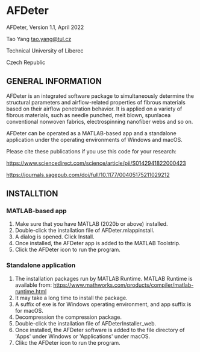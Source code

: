 # AFDeter
AFDeter, Version 1.1, April 2022

Tao Yang tao.yang@tul.cz

Technical University of Liberec

Czech Republic

## GENERAL INFORMATION 

AFDeter is an integrated software package to simultaneously determine the structural parameters and airflow-related properties of fibrous materials based on their airflow penetration behavior. It is applied on a variety of fibrous materials, such as needle punched, meit blown, spunlacea conventional nonwoven fabrics, electrospinning nanofiber webs and so on.

AFDeter can be operated as a MATLAB-based app and a standalone application under the operating environments of Windows and macOS.

Please cite these publications if you use this code for your research:

https://www.sciencedirect.com/science/article/pii/S0142941822000423

https://journals.sagepub.com/doi/full/10.1177/00405175211029212

## INSTALLTION
### MATLAB-based app
1. Make sure that you have MATLAB (2020b or above) installed.
2. Double-click the installation file of AFDeter.mlappinstall.
3. A dialog is opened. Click Install.
4. Once installed, the AFDeter app is added to the MATLAB Toolstrip.
5. Click the AFDeter icon to run the program.

### Standalone application
1. The installation packages run by MATLAB Runtime. MATLAB Runtime is available from: https://www.mathworks.com/products/compiler/matlab-runtime.html 
2. It may take a long time to install the package.
3. A suffix of exe is for Windows operating environment, and app suffix is for macOS.
4. Decompression the compression package.
5. Double-click the installation file of AFDeterInstaller_web.
6. Once installed, the AFDeter software is added to the file directory of 'Apps' under Windows or 'Applications' under macOS.
7. Clikc the AFDeter icon to run the program.

